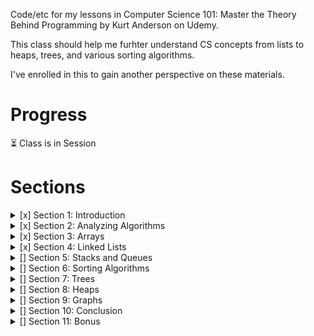 Code/etc for my lessons in Computer Science 101: Master the Theory Behind Programming by Kurt Anderson on Udemy.

This class should help me furhter understand CS concepts from lists to heaps, trees, and various sorting algorithms. 

I've enrolled in this to gain another perspective on these materials.

# Progress
:hourglass_flowing_sand: Class is in Session

# Sections
<details>
<summary>[x] Section 1: Introduction</summary>

- [x] 1. Introduction
- [x] 2. Binary Number Introduction
- [x] 3. Binary Deca Number Conversion
- [x] 4. Binary Number System Notes
</details>

<details>
<summary>[x] Section 2: Analyzing Algorithms</summary>

- [x] 5. All Notes
- [x] 6. Introduction to Time-Complexity
- [x] 7. Math Refresher: Logarithmic Functions
- [x] 8. Math Refresher: Factorial Functions
- [x] 9. Math Refresher: Algebraic Expressions
- [x] 10. Math Refresher Notes
- [x] 11. n-notation Introduction
- [x] 12. n-notation Scaling
- [x] 13. n-notation Example
- [x] 14. Big O Notation
- [x] 15. n-Notation Notes
- [x] Quiz 2: Big O Notation Quiz
- [x] 16. Big O Real-World Example
</details>

<details>
<summary>[x] Section 3: Arrays</summary>

- [x] 17. How is Data Stored?
- [x] 18. Fixed Array Introduction
- [x] 19. Fixed Array Run Times
- [x] 20. Binary Search Algorithm (Fixed Array Sorted Search)
- [x] 21. Fixed Array Notes
- [x] 22. Circular Arrays
- [x] 23. Dynamic Arrays
- [x] 24. O(1) Approximation
- [x] 25. Circular and Dynamic Array Notes
- [x] 26. Array Review
- [x] 27. Array Real World Examples
- [x] Quiz 3: Array Quiz
</details>

<details>
<summary>[x] Section 4: Linked Lists</summary>

- [x] 28. Nodes
- [x] 29. Singly Linked List
- [x] 30. Linked List Run Times
- [x] 31. Singly-Linked List Notes
- [x] 32. Doubly Linked Lists
- [x] 33. Tail Pointers
- [x] 34. Doubly-Linked List and Tail Pointer Notes
- [x] 35. Linked List Real World Examples
- [x] 36. Linked List Review
- [x] Quiz 4: Linked Lists
</details>

<details>
<summary>[] Section 5: Stacks and Queues</summary>

- [x] 37. Stacks
- [x] 38. Stack Examples
- [x] 39. Stack Notes
- [x] 40. Queues
- [x] 41. Queue Examples
- [x] 42. Queue Notes
- [x] 43. Queue and Stack Run Times
- [x] 44. Stack and Queue Real World Examples
- [x] Quiz 5: Stacks and Queues Quiz
- [x] 45. Stacks and Queues Quiz Explanation
</details>

<details>
<summary>[] Section 6: Sorting Algorithms</summary>

- [ ] 46. Introduction to Sorting Algorithms
- [ ] 47. Bubble Sort
- [ ] 48. Bubble Sort Notes
- [ ] 49. Selection Sort
- [ ] 50. Selection Sort Notes
- [ ] Quiz 6: Bubble Sort and Selection Sort Quiz
- [ ] 51. Insertion Sort
- [ ] 52. Insertion Sort Notes
- [ ] 53. Quick Sort
- [ ] 54. Quick Sort Run Time
- [ ] 55. Quick Sort Notes
- [ ] Quiz 7: Insertion Sort and Quick Sort Quiz
- [ ] 56. Merge Sort
- [ ] 57. Merge Sort Run Times
- [ ] 58. Merge Sort Notes
- [ ] 59. Stable vs NonStable
- [ ] 60. Stable Vs NonStable Notes
- [ ] Quiz 8: Merge Sort and Stability Quiz
- [ ] 61. Sorting Algorithm Real World Examples
</details>

<details>
<summary>[] Section 7: Trees</summary>

- [ ] 62. Trees
- [ ] 63. Binary Search Trees
- [ ] 64. Binary Search Tree Run Times
- [ ] 65. Tree Notes
- [ ] Quiz 9: Tree Quiz
- [ ] 66. Tree Traversals
- [ ] 67. Tree Real World Example
</details>

<details>
<summary>[] Section 8: Heaps</summary>

- [ ] 68. Heaps Introduction
- [ ] 69. Heap Analysis
- [ ] 70. Heaps Real World Examples
- [ ] 71. Heap Notes
</details>

<details>
<summary>[] Section 9: Graphs</summary>

- [ ] 72. Introduction to Graphs
- [ ] 73. Basic Types of Graphs
- [ ] 74. Graph Terminology
- [ ] 75. Graph Terminology Summary
- [ ] 76. Depth First Search
- [ ] 77. Breadth First Search
- [ ] 78. BFS and DFS Run Times
</details>

<details>
<summary>[] Section 10: Conclusion</summary>

- [ ] 79. Thank You!
</details>

<details>
<summary>[] Section 11: Bonus</summary>

- [ ] 80. Binary to Hex and Back
- [ ] 81. Decimal to Hex and Back
- [ ] 82. Find Max Timing Problem
- [ ] 83. Bonus Lecture
</details>
